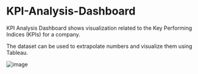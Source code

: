 # KPI-Analysis-Dashboard
KPI Analysis Dashboard shows visualization related to the Key Performing Indices (KPIs) for a company. 

The dataset can be used to extrapolate numbers and visualize them using Tableau. 

![image](https://user-images.githubusercontent.com/40703414/160275276-227605c1-46cf-4b2b-a01c-039a6a26c51b.png)
